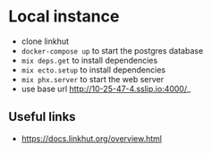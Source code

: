 # Local instance

- clone linkhut
- `docker-compose up` to start the postgres database
- `mix deps.get` to install dependencies
- `mix ecto.setup` to install dependencies
- `mix phx.server` to start the web server
- use base url http://10-25-47-4.sslip.io:4000/_

## Useful links
- https://docs.linkhut.org/overview.html
